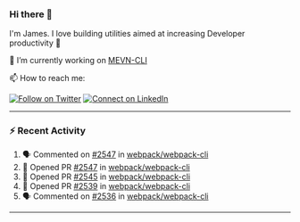 ### Hi there 👋

I'm James. I love building utilities aimed at increasing Developer productivity :raised_hands: 

🔭 I’m currently working on [MEVN-CLI](https://github.com/madlabsinc/mevn-cli)

📫 How to reach me:

[![Follow on Twitter](https://img.shields.io/badge/--twitter?label=Twitter&logo=Twitter&style=social)](https://twitter.com/james_madhacks) [![Connect on LinkedIn](https://img.shields.io/badge/--linkedin?label=LinkedIn&logo=LinkedIn&style=social)](https://www.linkedin.com/in/jamesgeorge007)

---

### :zap: Recent Activity

<!--START_SECTION:activity-->
1. 🗣 Commented on [#2547](https://github.com/webpack/webpack-cli/issues/2547) in [webpack/webpack-cli](https://github.com/webpack/webpack-cli)
2. 💪 Opened PR [#2547](https://github.com/webpack/webpack-cli/pull/2547) in [webpack/webpack-cli](https://github.com/webpack/webpack-cli)
3. 💪 Opened PR [#2545](https://github.com/webpack/webpack-cli/pull/2545) in [webpack/webpack-cli](https://github.com/webpack/webpack-cli)
4. 💪 Opened PR [#2539](https://github.com/webpack/webpack-cli/pull/2539) in [webpack/webpack-cli](https://github.com/webpack/webpack-cli)
5. 🗣 Commented on [#2536](https://github.com/webpack/webpack-cli/issues/2536) in [webpack/webpack-cli](https://github.com/webpack/webpack-cli)
<!--END_SECTION:activity-->

---

<!--
**jamesgeorge007/jamesgeorge007** is a ✨ _special_ ✨ repository because its `README.md` (this file) appears on your GitHub profile.

Here are some ideas to get you started:

- 🌱 I’m currently learning ...
- 👯 I’m looking to collaborate on ...
- 🤔 I’m looking for help with ...
- 💬 Ask me about ...
- 😄 Pronouns: ...
- ⚡ Fun fact: ...
-->
